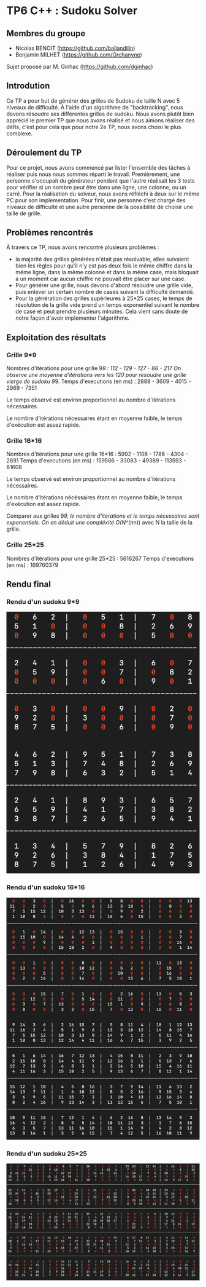 # TP6 C++ : Sudoku Solver

## Membres du groupe

  - Nicolas BENOIT (https://github.com/ballandilin)
  - Benjamin MILHET (https://github.com/Orchanyne)


Sujet proposé par M. Ginhac (https://github.com/dginhac)

## Introdution
Ce TP a pour but de générer des grilles de Sudoku de taille N avec 5 niveaux de difficulté. À l'aide d'un algorithme de "backtracking", nous devons résoudre ses différentes grilles de sudoku. Nous avons plutôt bien apprécié le premier TP que nous avons réalisé et nous aimons réaliser des défis, c'est pour cela que pour notre 2e TP, nous avons choisi le plus complexe.


## Déroulement du TP
Pour ce projet, nous avons commencé par lister l'ensemble des tâches à réaliser puis nous nous sommes réparti le travail. Premièrement, une personne s'occupait du générateur pendant que l'autre réalisait les 3 tests pour vérifier si un nombre peut être dans une ligne, une colonne, ou un carré. Pour la réalisation du solveur, nous avons réfléchi à deux sur le même PC pour son implementation. Pour finir, une personne c'est chargé des niveaux de difficulté et une autre personne de la possibilité de choisir une taille de grille.


## Problèmes rencontrés
À travers ce TP, nous avons rencontré plusieurs problèmes :
  - la majorité des grilles générées n'était pas résolvable, elles suivaient bien les règles pour qu'il n'y est pas deux fois le même chiffre dans la même ligne, dans la même colonne et dans la même case, mais bloquait a un moment car aucun chiffre ne pouvait être placer sur une case.
  - Pour générer une grille, nous devons d'abord résoudre une grille vide, puis enlever un certain nombre de cases suivant la difficulté demandé.
  - Pour la génération des grilles supérieures à 25*25 cases, le temps de résolution de la grille vide prend un temps exponentiel suivant le nombre de case et peut prendre plusieurs minutes. Cela vient sans doute de notre façon d'avoir implementer l'algorithme.

## Exploitation des résultats
### Grille 9*9
Nombres d'itérations pour une grille 9*9 : 112 - 129 - 127 - 86 - 217
On observe une moyenne d'itérations vers les 120 pour resoudre une grille vierge de sudoku 9*9.
Temps d'executions (en ms) : 2888 - 3609 - 4015 - 2969 - 7351

Le temps observé est environ proportionnel au nombre d'itérations nécessaires.

Le nombre d'itérations nécessaires étant en moyenne faible, le temps d'exécution est assez rapide.


### Grille 16*16
Nombres d'itérations pour une grille 16*16 : 5992 - 1108 - 1786 - 4304 - 2691
Temps d'executions (en ms) : 159566 - 33083 - 49389 - 113593 - 81608

Le temps observé est environ proportionnel au nombre d'itérations nécessaires.

Le nombre d'itérations nécéssaires étant en moyenne faible, le temps d'exécution est assez rapide.

Comparer aux grilles 9*9, le nombre d'itérations et le temps nécessaires sont exponentiels. On en déduit une compléxité O(N^(n*n)) avec N la taille de la grille.

### Grille 25*25
Nombres d'itérations pour une grille 25*25 : 5616267
Temps d'executions (en ms) : 169760379

## Rendu final
### Rendu d'un sudoku 9*9
![alt text](https://github.com/Le-trio-de-l-enfer/Sudoku/blob/main/img/9.png?raw=true)

### Rendu d'un sudoku 16*16
![alt text](https://github.com/Le-trio-de-l-enfer/Sudoku/blob/main/img/16.png?raw=true)

### Rendu d'un sudoku 25*25
![alt text](https://github.com/Le-trio-de-l-enfer/Sudoku/blob/main/img/25.png?raw=true)


